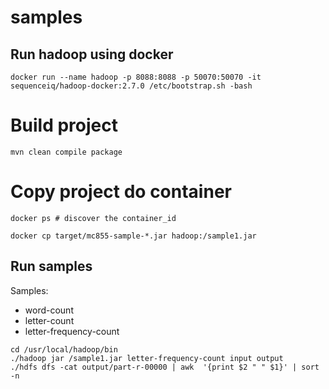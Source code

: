 # samples

## Run hadoop using docker
```shell
docker run --name hadoop -p 8088:8088 -p 50070:50070 -it sequenceiq/hadoop-docker:2.7.0 /etc/bootstrap.sh -bash
```

# Build project
```shell
mvn clean compile package
```

# Copy project do container
```shell
docker ps # discover the container_id

docker cp target/mc855-sample-*.jar hadoop:/sample1.jar
```

## Run samples
Samples:
 - word-count
 - letter-count
 - letter-frequency-count

```shell
cd /usr/local/hadoop/bin
./hadoop jar /sample1.jar letter-frequency-count input output
./hdfs dfs -cat output/part-r-00000 | awk  '{print $2 " " $1}' | sort -n
```
